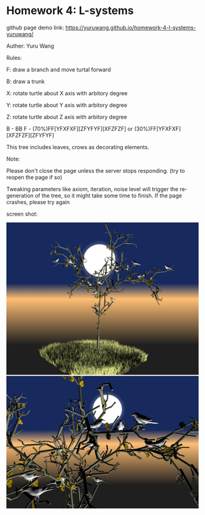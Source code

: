 # Homework 4: L-systems

github page demo link: https://yuruwang.github.io/homework-4-l-systems-yuruwang/

Auther: Yuru Wang 

Rules:

F: draw a branch and move turtal forward

B: draw a trunk

X: rotate turtle about X axis with arbitory degree

Y: rotate turtle about Y axis with arbitory degree

Z: rotate turtle about Z axis with arbitory degree

B - BB
F - (70%)FF[YFXFXF][ZFYFYF][XFZFZF] or (30%)FF[YFXFXF][XFZFZF][ZFYFYF]


This tree includes leaves, crows as decorating elements.

Note: 

Please don't close the page unless the server stops responding. (try to reopen the page if so) 

Tweaking parameters like axiom, iteration, noise level will trigger the re-generation of the tree, so it might take some time to finish. If the page crashes, please try again

screen shot:

![image1](src/screenshots/1.jpg "Title")
![image2](src/screenshots/2.jpg "Title")

